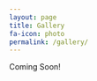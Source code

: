 ```yaml
---
layout: page
title: Gallery
fa-icon: photo
permalink: /gallery/
---
```


Coming Soon!
<!-- % gallery images test.gal % -->
